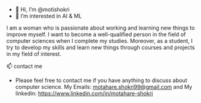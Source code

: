 - 👋 Hi, I’m @motishokri
- 👀 I’m interested in AI & ML

I am a woman who is passionate about working and learning new things to improve myself. I want to become a well-qualified person in the field of computer sciences when I complete my studies. Moreover, as a student, I try to develop my skills and learn new things through courses and projects in my field of interest.

 📫 contact me
- Please feel free to contact me if you have anything to discuss about computer science. My Emails: motahare.shokri99@gmail.com and My linkedin: https://www.linkedin.com/in/motahare-shokri
<!---
motishokri/motishokri is a ✨ special ✨ repository because its `README.md` (this file) appears on your GitHub profile.
You can click the Preview link to take a look at your changes.
--->

